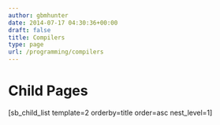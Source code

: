 ```yaml
---
author: gbmhunter
date: 2014-07-17 04:30:36+00:00
draft: false
title: Compilers
type: page
url: /programming/compilers
---
```


# Child Pages




[sb_child_list template=2 orderby=title order=asc nest_level=1]
